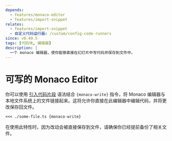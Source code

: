 ```yaml
---
depends:
  - features/monaco-editor
  - features/import-snippet
relates:
  - features/import-snippet
  - 自定义代码运行器: /custom/config-code-runners
since: v0.49.5
tags: [代码块, 编辑器]
description: |
  一个 monaco 编辑器，使你能够直接在幻灯片中写代码并保存到文件中。
---
```


# 可写的 Monaco Editor

你可以使用 [引入代码片段](#import-code-snippets) 语法结合 `{monaco-write}` 指令，将 Monaco 编辑器与本地文件系统上的文件链接起来。这将允许你直接在此编辑器中编辑代码，并将更改保存回文件。

```md
<<< ./some-file.ts {monaco-write}
```

在使用此特性时，因为改动会被直接保存到文件，请确保你已经提前备份了相关文件。
